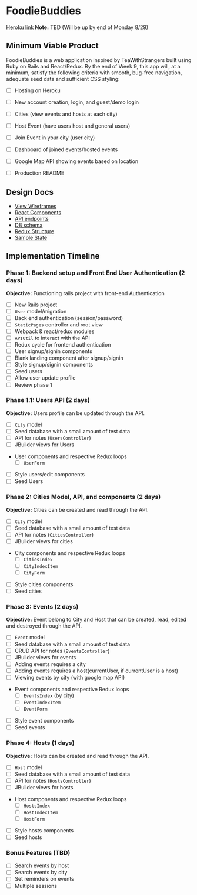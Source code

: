 # FoodieBuddies

[Heroku link][heroku] **Note:** TBD (Will be up by end of Monday 8/29)

[heroku]: http://www.herokuapp.com

## Minimum Viable Product

FoodieBuddies is a web application inspired by TeaWithStrangers built using Ruby on Rails and React/Redux. By the end of Week 9, this app will, at a minimum, satisfy the following criteria with smooth, bug-free navigation, adequate seed data and sufficient CSS styling:

- [ ] Hosting on Heroku
- [ ] New account creation, login, and guest/demo login
- [ ] Cities (view events and hosts at each city)
- [ ] Host Event (have users host and general users)
- [ ] Join Event in your city (user city)
- [ ] Dashboard of joined events/hosted events
- [ ] Google Map API showing events based on location
- [ ] Production README


## Design Docs
* [View Wireframes][wireframes]
* [React Components][components]
* [API endpoints][api-endpoints]
* [DB schema][schema]
* [Redux Structure][redux-structure]
* [Sample State][sample-state]

[wireframes]: wireframes
[components]: component-heirarchy.md
[redux-structure]: redux-structure.md
[sample-state]: sample-state.md
[api-endpoints]: api-endpoints.md
[schema]: schema.md

## Implementation Timeline

### Phase 1: Backend setup and Front End User Authentication (2 days)

**Objective:** Functioning rails project with front-end Authentication

- [ ] New Rails project
- [ ] `User` model/migration
- [ ] Back end authentication (session/password)
- [ ] `StaticPages` controller and root view
- [ ] Webpack & react/redux modules
- [ ] `APIUtil` to interact with the API
- [ ] Redux cycle for frontend authentication
- [ ] User signup/signin components
- [ ] Blank landing component after signup/signin
- [ ] Style signup/signin components
- [ ] Seed users
- [ ] Allow user update profile
- [ ] Review phase 1

### Phase 1.1: Users API (2 days)

**Objective:** Users profile can be updated through the API.

- [ ] `City` model
- [ ] Seed database with a small amount of test data
- [ ] API for notes (`UsersController`)
- [ ] JBuilder views for Users
- User components and respective Redux loops
  - [ ] `UserForm`
- [ ] Style users/edit components
- [ ] Seed Users

### Phase 2: Cities Model, API, and components (2 days)

**Objective:** Cities can be created and read through the API.

- [ ] `City` model
- [ ] Seed database with a small amount of test data
- [ ] API for notes (`CitiesController`)
- [ ] JBuilder views for cities
- City components and respective Redux loops
  - [ ] `CitiesIndex`
  - [ ] `CityIndexItem`
  - [ ] `CityForm`
- [ ] Style cities components
- [ ] Seed cities

### Phase 3: Events (2 days)

**Objective:** Event belong to City and Host that can be created, read, edited and destroyed through the API.

- [ ] `Event` model
- [ ] Seed database with a small amount of test data
- [ ] CRUD API for notes (`EventsController`)
- [ ] JBuilder views for events
- [ ] Adding events requires a city
- [ ] Adding events requires a host(currentUser, if currentUser is a host)
- [ ] Viewing events by city (with google map API)
- Event components and respective Redux loops
  - [ ] `EventsIndex` (by city)
  - [ ] `EventIndexItem`
  - [ ] `EventForm`
- [ ] Style event components
- [ ] Seed events

### Phase 4: Hosts (1 days)

**Objective:** Hosts can be created and read through the API.

- [ ] `Host` model
- [ ] Seed database with a small amount of test data
- [ ] API for notes (`HostsController`)
- [ ] JBuilder views for hosts
- Host components and respective Redux loops
  - [ ] `HostsIndex`
  - [ ] `HostIndexItem`
  - [ ] `HostForm`
- [ ] Style hosts components
- [ ] Seed hosts

### Bonus Features (TBD)
- [ ] Search events by host
- [ ] Search events by city
- [ ] Set reminders on events
- [ ] Multiple sessions
